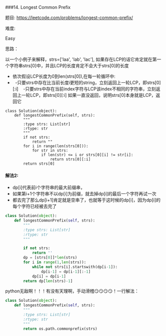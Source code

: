 ###14. Longest Common Prefix


题目:
<https://leetcode.com/problems/longest-common-prefix/>


难度:

Easy


思路：

以一个小例子来解释，strs=['laa', 'lab', 'lac'], 如果存在LCP的话它肯定就在第一个字符串strs[0]中，并且LCP的长度肯定不会大于strs[0]的长度
- 依次假设LCP长度为0到len(strs[0]),在每一轮循环中:
-   -只要strs中存在比当前长度i更短的string，立刻返回上一轮LCP，即strs[0][:i]
    -只要strs中存在当前index字符与LCP该index不相同的字符串，立刻返回上一轮LCP，即strs[0][:i]
如果一直没返回，说明strs[0]本身就是LCP，返回它


```
class Solution(object):
    def longestCommonPrefix(self, strs):
        """
        :type strs: List[str]
        :rtype: str
        """
        if not strs:
            return ""
        for i in range(len(strs[0])):
            for str in strs:
                if len(str) <= i or strs[0][i] != str[i]:
                    return strs[0][:i]
        return strs[0]

```

#### 解法2:
- dp[i]代表前i个字符串的最大前缀串，
- 如果第i+1个字符串不以dp[i]为前缀，就去掉dp[i]的最后一个字符再试一次
- 都去完了那么dp[i+1]肯定就是空串了，也就等于这时候的dp[i]，因为dp[i]的每个字符已经被去完了
```python
class Solution(object):
    def longestCommonPrefix(self, strs):
        """
        :type strs: List[str]
        :rtype: str
        """

        if not strs:
            return ''
        dp = [strs[0]]*len(strs)
        for i in range(1,len(strs)):
            while not strs[i].startswith(dp[i-1]):
                dp[i-1] = dp[i-1][:-1]
            dp[i] = dp[i-1]
        return dp[len(strs)-1]
```







python无敌啊！！！有没有天理啊，手动滑稽😏😏😏😏！一行解法：
```python
class Solution(object):
    def longestCommonPrefix(self, strs):
        """
        :type strs: List[str]
        :rtype: str
        """
        return os.path.commonprefix(strs)
```
